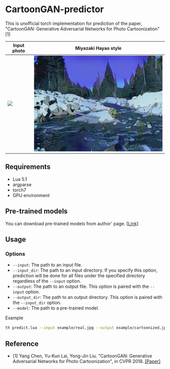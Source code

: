 # CartoonGAN-predictor
This is unofficial torch implementation for prediction of the paper, "CartoonGAN: Generative Adversarial Networks for Photo Cartoonization" [1]

Input photo | Miyazaki Hayao style
 --- | --- 
<img src='example/real.jpg' width='500'> | <img src='example/cartoonized.jpg' width='500'>

## Requirements
* Lua 5.1
* argparse
* torch7
* GPU environment

## Pre-trained models
You can download pre-trained models from author' page. [[Link]](http://cg.cs.tsinghua.edu.cn/people/~Yongjin/Yongjin.htm)

## Usage
### Options
* `--input`: The path to an input file.
* `--input_dir`: The path to an input directory. If you specify this option, prediction will be done for all files under the specified directory regardless of the `--input` option.
* `--output`: The path to an output file. This option is paired with the `--input` option.
* `--output_dir`: The path to an output directory. This option is paired with the `--input_dir` option.
* `--model`: The path to a pre-trained model.

Example
```bash
th predict.lua --input example/real.jpg --output example/cartoonized.jpg --models/Hayao_net_G.t7
```

## Reference
* [1] Yang Chen, Yu-Kun Lai, Yong-Jin Liu. "CartoonGAN: Generative Adversarial Networks for Photo Cartoonization", in CVPR 2018. [[Paper]](http://openaccess.thecvf.com/content_cvpr_2018/CameraReady/2205.pdf)
